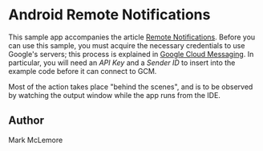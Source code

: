 Android Remote Notifications
============================

This sample app accompanies the article 
[Remote Notifications](http://developer.xamarin.com/guides/cross-platform/application_fundamentals/notifications/android/remote_notifications_in_android/).
Before you can use this sample, you must acquire the necessary 
credentials to use Google's servers; this process is explained in 
[Google Cloud Messaging](http://developer.xamarin.com/guides/cross-platform/application_fundamentals/notifications/android/google-cloud-messaging). 
In particular, you will need an *API Key* and a *Sender ID* to insert 
into the example code before it can connect to GCM. 
   
Most of the action takes place "behind the scenes", and is to be
observed by watching the output window while the app runs from
the IDE.

Author
------ 

Mark McLemore
